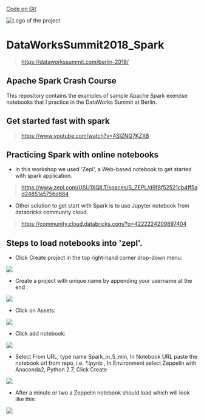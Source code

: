 [Code on Git](https://github.com/vivek-bombatkar/DataWorksSummit2018_Spark)



![Logo of the project](https://github.com/vivek-bombatkar/DataWorksSummit2018_Spark/blob/master/spark.JPG)

# DataWorksSummit2018_Spark
> https://dataworkssummit.com/berlin-2018/


## Apache Spark Crash Course

This repository contains the examples of sample Apache Spark exercise notebooks that I practice in the DataWorks Summit at Berlin.

## Get started fast with spark
> https://www.youtube.com/watch?v=4SIZNQ7KZX8

## Practicing Spark with online notebooks
- In this workshop we used 'Zepl', a Web-based notebook to get started with spark application. 
> https://www.zepl.com/USU1XQILT/spaces/S_ZEPL/d9f6f52521cb4ff5ad24851a5756d664

- Other solution to get start with Spark is to use Jupyter notebook from databricks community cloud.
> https://community.cloud.databricks.com/?o=4222224209897404

## Steps to load notebooks into 'zepl'.

- Click Create project in the top right-hand corner drop-down menu:
<img src="./zepl_1.png" />

- Create a project with unique name by appending your username at the end :
<img src="./zepl_2.png" />

- Click on Assets:
<img src="./zepl_3.png" />

- Click add notebook:
<img src="./zepl_4.png" />

-	Select From URL, type name Spark_in_5_min, In Notebook URL paste the notebook url from repo, i.e. *.ipynb , In Environment select Zeppelin with Anaconda2, Python 2.7, 	Click Create
<img src="./zepl_5.png" />

- After a minute or two a Zeppelin notebook should load which will look like this:
<img src="./zepl_6.png" />

